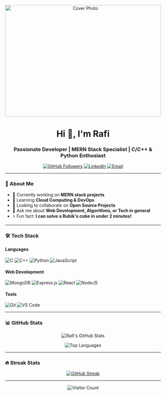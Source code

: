 <p align="center">
  <img src="https://github.com/user-attachments/assets/fff75c42-351b-4c7e-be4d-bf111c21e0a1" alt="Cover Photo" style="width:100%;height:360px;object-fit:cover;">
</p>

<h1 align="center">Hi 👋, I'm Rafi</h1>
<h3 align="center">Passionate Developer | MERN Stack Specialist | C/C++ & Python Enthusiast</h3>

<div align="center">
  
[![GitHub Followers](https://img.shields.io/github/followers/rafi0112?label=Follow&style=for-the-badge&logo=github&color=blueviolet)](https://github.com/rafi0112)
[![LinkedIn](https://img.shields.io/badge/LinkedIn-Connect-blue?style=for-the-badge&logo=linkedin)](https://linkedin.com/in/your-linkedin)
[![Email](https://img.shields.io/badge/Email-Contact%20Me-red?style=for-the-badge&logo=gmail)](mailto:rafi011235@gmail.com)

</div>

---

### 🚀 About Me

- 🔭 Currently working on **MERN stack projects**
- 🌱 Learning **Cloud Computing & DevOps**
- 👯 Looking to collaborate on **Open Source Projects**
- 💬 Ask me about **Web Development, Algorithms, or Tech in general**
- ⚡ Fun fact: **I can solve a Rubik's cube in under 2 minutes!**

---

### 🛠 Tech Stack

#### Languages
![C](https://img.shields.io/badge/c-%2300599C.svg?style=for-the-badge&logo=c&logoColor=white)
![C++](https://img.shields.io/badge/c++-%2300599C.svg?style=for-the-badge&logo=c%2B%2B&logoColor=white)
![Python](https://img.shields.io/badge/python-3670A0?style=for-the-badge&logo=python&logoColor=ffdd54)
![JavaScript](https://img.shields.io/badge/javascript-%23323330.svg?style=for-the-badge&logo=javascript&logoColor=%23F7DF1E)

#### Web Development
![MongoDB](https://img.shields.io/badge/MongoDB-%234ea94b.svg?style=for-the-badge&logo=mongodb&logoColor=white)
![Express.js](https://img.shields.io/badge/express.js-%23404d59.svg?style=for-the-badge&logo=express&logoColor=%2361DAFB)
![React](https://img.shields.io/badge/react-%2320232a.svg?style=for-the-badge&logo=react&logoColor=%2361DAFB)
![NodeJS](https://img.shields.io/badge/node.js-6DA55F?style=for-the-badge&logo=node.js&logoColor=white)

#### Tools
![Git](https://img.shields.io/badge/git-%23F05033.svg?style=for-the-badge&logo=git&logoColor=white)
![VS Code](https://img.shields.io/badge/VS%20Code-0078d7.svg?style=for-the-badge&logo=visual-studio-code&logoColor=white)

---

### 📊 GitHub Stats

<div align="center">
  
![Rafi's GitHub Stats](https://github-readme-stats.vercel.app/api?username=rafi0112&show_icons=true&theme=radical&hide_border=true&include_all_commits=true)
  
![Top Languages](https://github-readme-stats.vercel.app/api/top-langs/?username=rafi0112&layout=compact&theme=radical&hide_border=true)

</div>

---

### 🔥 Streak Stats

<div align="center">
  
[![GitHub Streak](https://streak-stats.demolab.com/?user=rafi0112&theme=radical&hide_border=true)](https://git.io/streak-stats)

</div>

---

<div align="center">
  
![Visitor Count](https://komarev.com/ghpvc/?username=rafi0112&label=Profile%20Views&color=blueviolet&style=flat)

</div>

